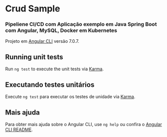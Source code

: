 # Crud Sample

### Pipeliene CI/CD com Aplicação exemplo em Java Spring Boot com Angular, MySQL, Docker em Kubernetes

Projeto em [Angular CLI](https://github.com/angular/angular-cli) versão 7.0.7.

## Running unit tests

Run `ng test` to execute the unit tests via [Karma](https://karma-runner.github.io).

## Executando testes unitários

Execute `ng test` para executar os testes de unidade via [Karma](https://karma-runner.github.io).

## Mais ajuda

Para obter mais ajuda sobre o Angular CLI, use `ng help` ou confira o [Angular CLI README](https://github.com/angular/angular-cli/blob/master/README.md).

